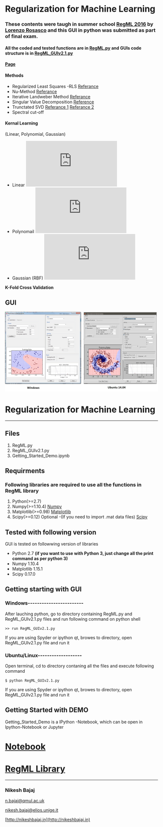 # Regularization for Machine Learning
### These contents were taugh in summer school [**RegML 2016**](http://lcsl.mit.edu/courses/regml/regml2016/) by [Lorenzo Rosasco](http://web.mit.edu/lrosasco/www/) and this GUI in python was submitted as part of final exam.

#### All the coded and tested functions are in [RegML.py](https://github.com/Nikeshbajaj/Regularization_for_Machine_Learning/blob/master/RegML.py) and GUIs code structure is in [RegML_GUIv2.1.py](https://github.com/Nikeshbajaj/Regularization_for_Machine_Learning/blob/master/RegML_GUIv2.1.py)

#### [Page](https://nikeshbajaj.github.io/Regularization_for_Machine_Learning/)



#### Methods
* Regularized Least Squares -RLS [Referance](https://en.wikipedia.org/wiki/Regularized_least_squares)
* Nu-Method [Referance]()
* Iterative Landweber Method [Referance](https://en.wikipedia.org/wiki/Landweber_iteration)
* Singular Value Decomposition [Reference](https://en.wikipedia.org/wiki/Singular-value_decomposition)
* Trunctated SVD [Referance 1](http://arxiv.org/pdf/0909.4061) [Referance 2](http://langvillea.people.cofc.edu/DISSECTION-LAB/Emmie%27sLSI-SVDModule/p5module.html)
* Spectral cut-off

#### Kernal Learning 
(Linear, Polynomial, Gaussian)
* Linear ![equation1](http://latex.codecogs.com/gif.latex?%5Clarge%20K%28X%2CY%29%20%3D%20X%5ETY)
* Polynomail ![equation2](http://latex.codecogs.com/gif.latex?%5Clarge%20K%28X%2CY%29%20%3D%20%28X%5ET%20Y%20+%201%29%5Ep)
* Gaussian (RBF) ![equation3](http://latex.codecogs.com/gif.latex?%5Clarge%20K%28X%2CY%29%20%3D%20exp%5E%7B-%5Cleft%20%5C%7C%20X-Y%20%5Cright%20%5C%7C%5E2%20/%202%5Csigma%20%5E2%7D)

**K-Fold Cross Validation**

## GUI
<p align="center">
  <img src="https://raw.githubusercontent.com/Nikeshbajaj/Regularization_for_Machine_Learning/master/GUI_Win_Lin.jpg" width="800"/>
</p>

# Regularization for Machine Learning
---
## Files
1. RegML.py
2. RegML_GUIv2.1.py
3. Getting_Started_Demo.ipynb

## Requirments 
### Following libraries are required to use all the functions in RegML library
1. Python(>=2.7)     
2. Numpy(>=1.10.4)     [Numpy](https://pypi.python.org/pypi/numpy) 
3. Matplotlib(>=0.98)  [Matplotlib](https://github.com/matplotlib/matplotlib) 
4. Scipy(>=0.12)       Optional -(If you need to import .mat data files)  [Scipy](https://www.scipy.org/install.html) 

## Tested with following version
GUI is tested on followwing version of libraries
* Python     2.7     **(if you want to use with Python 3, just change all the print command as per python 3)**
* Numpy      1.10.4
* Matplotlib 1.15.1
* Scipy      0.17.0

## Getting starting with GUI

### Windows------------------------
After lauching python, go to directory containing RegML.py and RegML_GUIv2.1.py files and run following command on
python shell
```
>> run RegML_GUIv2.1.py
```
If you are using Spyder or ipython qt, browes to directory, open RegML_GUIv2.1.py file and run it

### Ubuntu/Linux-------------------

Open terminal, cd to directory contaning all the files and execute following command
```
$ python RegML_GUIv2.1.py
```

If you are using Spyder or ipython qt, browes to directory, open RegML_GUIv2.1.py file and run it


## Getting Started with DEMO
Getting_Started_Demo is a IPython -Notebook, which can be open in Ipython-Notebook or Jupyter

# [**Notebook**](https://github.com/Nikeshbajaj/Regularization_for_Machine_Learning/blob/master/Getting_Started_Demo.ipynb)


# [**RegML Library**](https://github.com/Nikeshbajaj/Regularization_for_Machine_Learning/blob/master/RegML.py)

______________________

### Nikesh Bajaj

n.bajaj@qmul.ac.uk

nikesh.bajaj@elios.unige.it

[http://nikeshbajaj.in](http://nikeshbajaj.in)
